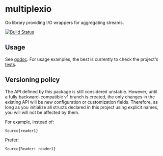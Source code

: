 multiplexio
===========

Go library providing I/O wrappers for aggregating streams.

[![Build Status](https://travis-ci.org/bjaglin/multiplexio.svg?branch=master)](https://travis-ci.org/bjaglin/multiplexio)

## Usage

See [godoc](http://godoc.org/github.com/bjaglin/multiplexio). For usage examples, the best is currently to check the project's [tests](https://github.com/bjaglin/multiplexio/blob/master/multiplexio_test.go).

## Versioning policy

The API defined by this package is still considered unstable. However, until a fully backward-compatible v1 branch is created, the only changes in the existing API will be new configuration or customization fields. Therefore, as long as you initialize all structs declared in this project using explicit names, you will will not be affected by them.

For example, instead of:

    Source{reader1}

Prefer:

    Source{Reader: reader1}
